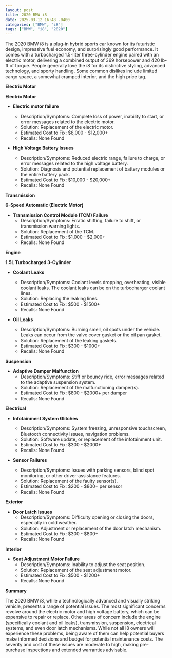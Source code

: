 ```yaml
---
layout: post
title: 2020 BMW i8
date: 2025-03-12 16:48 -0400
categories: ["BMW", "i8"]
tags: ["BMW", "i8", "2020"]
---
```

The 2020 BMW i8 is a plug-in hybrid sports car known for its futuristic design, impressive fuel economy, and surprisingly good performance. It comes with a turbocharged 1.5-liter three-cylinder engine paired with an electric motor, delivering a combined output of 369 horsepower and 420 lb-ft of torque. People generally love the i8 for its distinctive styling, advanced technology, and sporty handling. Some common dislikes include limited cargo space, a somewhat cramped interior, and the high price tag.

**Electric Motor**

**Electric Motor**
*   **Electric motor failure**
    *   Description/Symptoms: Complete loss of power, inability to start, or error messages related to the electric motor.
    *   Solution: Replacement of the electric motor.
    *   Estimated Cost to Fix: $8,000 - $12,000+
    *   Recalls: None Found

*   **High Voltage Battery Issues**
    *   Description/Symptoms: Reduced electric range, failure to charge, or error messages related to the high voltage battery.
    *   Solution: Diagnosis and potential replacement of battery modules or the entire battery pack.
    *   Estimated Cost to Fix: $10,000 - $20,000+
    *   Recalls: None Found

**Transmission**

**6-Speed Automatic (Electric Motor)**

*   **Transmission Control Module (TCM) Failure**
    *   Description/Symptoms: Erratic shifting, failure to shift, or transmission warning lights.
    *   Solution: Replacement of the TCM.
    *   Estimated Cost to Fix: $1,000 - $2,000+
    *   Recalls: None Found

**Engine**

**1.5L Turbocharged 3-Cylinder**

*   **Coolant Leaks**
    *   Description/Symptoms: Coolant levels dropping, overheating, visible coolant leaks. The coolant leaks can be on the turbocharger coolant lines.
    *   Solution: Replacing the leaking lines.
    *   Estimated Cost to Fix: $500 - $1500+
    *   Recalls: None Found

*   **Oil Leaks**
    *   Description/Symptoms: Burning smell, oil spots under the vehicle. Leaks can occur from the valve cover gasket or the oil pan gasket.
    *   Solution: Replacement of the leaking gaskets.
    *   Estimated Cost to Fix: $300 - $1000+
    *   Recalls: None Found

**Suspension**

*   **Adaptive Damper Malfunction**
    *   Description/Symptoms: Stiff or bouncy ride, error messages related to the adaptive suspension system.
    *   Solution: Replacement of the malfunctioning damper(s).
    *   Estimated Cost to Fix: $800 - $2000+ per damper
    *   Recalls: None Found

**Electrical**

*   **Infotainment System Glitches**
    *   Description/Symptoms: System freezing, unresponsive touchscreen, Bluetooth connectivity issues, navigation problems.
    *   Solution: Software update, or replacement of the infotainment unit.
    *   Estimated Cost to Fix: $300 - $2000+
    *   Recalls: None Found

*   **Sensor Failures**
    *   Description/Symptoms: Issues with parking sensors, blind spot monitoring, or other driver-assistance features.
    *   Solution: Replacement of the faulty sensor(s).
    *   Estimated Cost to Fix: $200 - $800+ per sensor
    *   Recalls: None Found

**Exterior**

*   **Door Latch Issues**
    *   Description/Symptoms: Difficulty opening or closing the doors, especially in cold weather.
    *   Solution: Adjustment or replacement of the door latch mechanism.
    *   Estimated Cost to Fix: $300 - $800+
    *   Recalls: None Found

**Interior**

*   **Seat Adjustment Motor Failure**
    *   Description/Symptoms: Inability to adjust the seat position.
    *   Solution: Replacement of the seat adjustment motor.
    *   Estimated Cost to Fix: $500 - $1200+
    *   Recalls: None Found

**Summary**

The 2020 BMW i8, while a technologically advanced and visually striking vehicle, presents a range of potential issues. The most significant concerns revolve around the electric motor and high voltage battery, which can be expensive to repair or replace. Other areas of concern include the engine (specifically coolant and oil leaks), transmission, suspension, electrical systems, and even door latch mechanisms. While not all i8 owners will experience these problems, being aware of them can help potential buyers make informed decisions and budget for potential maintenance costs. The severity and cost of these issues are moderate to high, making pre-purchase inspections and extended warranties advisable.

